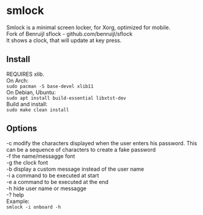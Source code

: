 # smlock
Smlock is a minimal screen locker, for Xorg, optimized for mobile.  
Fork of Benruijl sflock - github.com/benruijl/sflock  
It shows a clock, that will update at key press.  
## Install
REQUIRES xlib.  
On Arch:  
`sudo pacman -S base-devel xlib11`  
On Debian, Ubuntu:  
`sudo apt install build-essential libxtst-dev`  
Build and install:  
`sudo make clean install`  
## Options
\-c   modify the characters displayed when the user enters his password. This can be a sequence of characters to create a fake password  
\-f   the name/messagge font  
\-g   the clock font  
\-b   display a custom message instead of the user name  
\-i   a command to be executed at start  
\-e   a command to be executed at the end  
\-h   hide user name or messagge  
\-?   help  
Example:  
`smlock -i onboard -h`  
